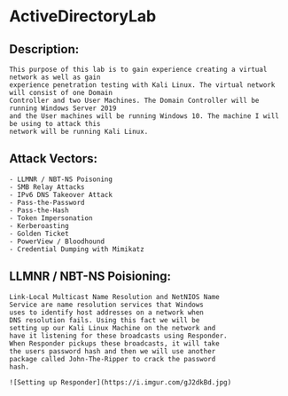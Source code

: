 # ActiveDirectoryLab

## Description:
    This purpose of this lab is to gain experience creating a virtual network as well as gain
    experience penetration testing with Kali Linux. The virtual network will consist of one Domain
    Controller and two User Machines. The Domain Controller will be running Windows Server 2019
    and the User machines will be running Windows 10. The machine I will be using to attack this
    network will be running Kali Linux.

## Attack Vectors:
    - LLMNR / NBT-NS Poisoning
    - SMB Relay Attacks
    - IPv6 DNS Takeover Attack
    - Pass-the-Password
    - Pass-the-Hash
    - Token Impersonation
    - Kerberoasting
    - Golden Ticket
    - PowerView / Bloodhound
    - Credential Dumping with Mimikatz

## LLMNR / NBT-NS Poisioning:
    Link-Local Multicast Name Resolution and NetNIOS Name
    Service are name resolution services that Windows
    uses to identify host addresses on a network when
    DNS resolution fails. Using this fact we will be
    setting up our Kali Linux Machine on the network and
    have it listening for these broadcasts using Responder.
    When Responder pickups these broadcasts, it will take
    the users password hash and then we will use another
    package called John-The-Ripper to crack the password
    hash.

    ![Setting up Responder](https://i.imgur.com/gJ2dkBd.jpg)




